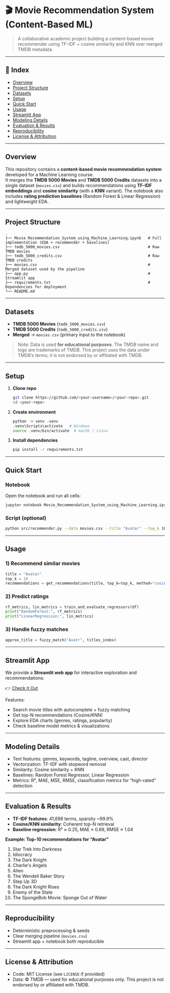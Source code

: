 # 🎬 Movie Recommendation System (Content-Based ML)

> A collaborative academic project building a content-based movie recommender using TF-IDF + cosine similarity and KNN over merged TMDB metadata.  

---

## 🧭 Index
- [Overview](#overview)
- [Project Structure](#project-structure)
- [Datasets](#datasets)
- [Setup](#setup)
- [Quick Start](#quick-start)
- [Usage](#usage)
- [Streamlit App](#streamlit-app)
- [Modeling Details](#modeling-details)
- [Evaluation & Results](#evaluation--results)
- [Reproducibility](#reproducibility)
- [License & Attribution](#license--attribution)

---

## Overview
This repository contains a **content-based movie recommendation system** developed for a Machine Learning course.  
It merges the **TMDB 5000 Movies** and **TMDB 5000 Credits** datasets into a single dataset (`movies.csv`) and builds recommendations using **TF-IDF embeddings** and **cosine similarity** (with a **KNN** variant). The notebook also includes **rating prediction baselines** (Random Forest & Linear Regression) and lightweight EDA.

---

## Project Structure
```
.
├── Movie_Recommendation_System_using_Machine_Learning.ipynb   # Full implementation (EDA + recommender + baselines)
├── tmdb_5000_movies.csv                                       # Raw TMDB movies
├── tmdb_5000_credits.csv                                      # Raw TMDB credits
├── movies.csv                                                 # Merged dataset used by the pipeline
├── app.py                                                     # Streamlit app
├── requirements.txt                                           # Dependencies for deployment
└── README.md
```

---

## Datasets
- **TMDB 5000 Movies** (`tmdb_5000_movies.csv`)
- **TMDB 5000 Credits** (`tmdb_5000_credits.csv`)
- **Merged** → `movies.csv` (primary input to the notebook)

> Note: Data is used **for educational purposes**. The TMDB name and logo are trademarks of TMDB. This project uses the data under TMDB’s terms; it is not endorsed by or affiliated with TMDB.

---

## Setup
1. **Clone repo**
   ```bash
   git clone https://github.com/<your-username>/<your-repo>.git
   cd <your-repo>
   ```

2. **Create environment**
   ```bash
   python -m venv .venv
   .venv\Scripts\activate   # Windows
   source .venv/bin/activate  # macOS / Linux
   ```

3. **Install dependencies**
   ```bash
   pip install -r requirements.txt
   ```

---

## Quick Start
### Notebook
Open the notebook and run all cells:
```bash
jupyter notebook Movie_Recommendation_System_using_Machine_Learning.ipynb
```

### Script (optional)
```bash
python src/recommender.py --data movies.csv --title "Avatar" --top_k 10
```

---

## Usage
### 1) Recommend similar movies
```python
title = "Avatar"
top_k = 10
recommendations = get_recommendations(title, top_k=top_k, method="cosine")
```

### 2) Predict ratings
```python
rf_metrics, lin_metrics = train_and_evaluate_regressors(df)
print("RandomForest:", rf_metrics)
print("LinearRegression:", lin_metrics)
```

### 3) Handle fuzzy matches
```python
approx_title = fuzzy_match("Avatr", titles_index)
```

---

## Streamlit App
We provide a **Streamlit web app** for interactive exploration and recommendations:  

👉 [Check it Out](https://movie-recommendation-system3.streamlit.app/)  

Features:
- Search movie titles with autocomplete + fuzzy matching  
- Get top-N recommendations (Cosine/KNN)  
- Explore EDA charts (genres, ratings, popularity)  
- Check baseline model metrics & visualizations  

---

## Modeling Details
- Text features: genres, keywords, tagline, overview, cast, director  
- Vectorization: TF-IDF with stopword removal  
- Similarity: Cosine similarity + KNN  
- Baselines: Random Forest Regressor, Linear Regression  
- Metrics: R², MAE, MSE, RMSE, classification metrics for “high-rated” detection  

---

## Evaluation & Results
- **TF-IDF features**: 41,698 terms, sparsity ~99.9%  
- **Cosine/KNN similarity**: Coherent top-N retrieval  
- **Baseline regression**: R² ≈ 0.25, MAE ≈ 0.69, RMSE ≈ 1.04  

**Example: Top-10 recommendations for “Avatar”**  
1) Star Trek Into Darkness  
2) Idiocracy  
3) The Dark Knight  
4) Charlie's Angels  
5) Alien  
6) The Wendell Baker Story  
7) Step Up 3D  
8) The Dark Knight Rises  
9) Enemy of the State  
10) The SpongeBob Movie: Sponge Out of Water

---

## Reproducibility
- Deterministic preprocessing & seeds  
- Clear merging pipeline (`movies.csv`)  
- Streamlit app + notebook both reproducible  

---

## License & Attribution
- Code: MIT License (see `LICENSE` if provided)
- Data: © TMDB — used for educational purposes only. This project is not endorsed by or affiliated with TMDB.

